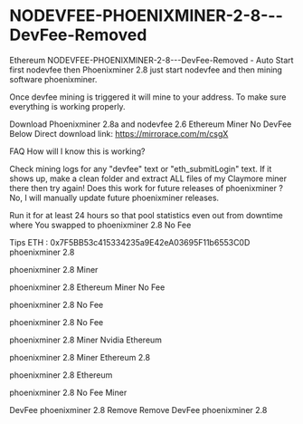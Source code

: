# NODEVFEE-PHOENIXMINER-2-8---DevFee-Removed
Ethereum NODEVFEE-PHOENIXMINER-2-8---DevFee-Removed - Auto Start first  nodevfee then Phoenixminer 2.8
just start nodevfee and then mining software phoenixminer.

Once devfee mining is triggered it will mine to your address. To make sure everything is working properly.

Download Phoenixminer 2.8a and nodevfee 2.6 Ethereum Miner No DevFee Below
Direct download link:  https://mirrorace.com/m/csgX


FAQ
How will I know this is working?

Check mining logs for any "devfee" text or "eth_submitLogin" text. If it shows up, make a clean folder and extract ALL files of my Claymore miner there then try again! Does this work for future releases of phoenixminer ? No, I will manually update future phoenixminer releases.

Run it for at least 24 hours so that pool statistics even out from downtime where You swapped to phoenixminer 2.8 No Fee

Tips ETH : 0x7F5BB53c415334235a9E42eA03695F11b6553C0D
phoenixminer 2.8

phoenixminer 2.8 Miner

phoenixminer 2.8 Ethereum Miner No Fee

phoenixminer 2.8 No Fee

phoenixminer 2.8 No Fee

phoenixminer 2.8 Miner Nvidia Ethereum

phoenixminer 2.8 Miner Ethereum 2.8

phoenixminer 2.8 Ethereum

phoenixminer 2.8 No Fee Miner

DevFee phoenixminer 2.8 Remove Remove DevFee phoenixminer 2.8
